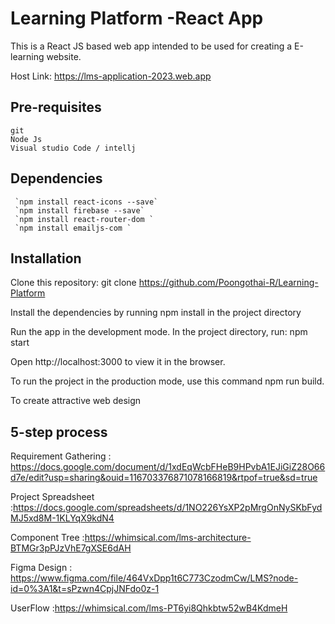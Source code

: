# Learning Platform -React App

This is a React JS based web app intended to be used for creating a E-learning website.

Host Link:  https://lms-application-2023.web.app

## Pre-requisites
    git
    Node Js
    Visual studio Code / intellj
##  Dependencies
     `npm install react-icons --save`
     `npm install firebase --save`
     `npm install react-router-dom `
     `npm install emailjs-com `

## Installation
 Clone this repository: git clone https://github.com/Poongothai-R/Learning-Platform

 Install the dependencies by running npm install in the project directory

 Run the app in the development mode. In the project directory, run: npm start

 Open http://localhost:3000 to view it in the browser.

To run the project in the production mode, use this command npm run build.

 To create attractive web design

## 5-step process

 Requirement Gathering : https://docs.google.com/document/d/1xdEqWcbFHeB9HPvbA1EJiGiZ28O66d7e/edit?usp=sharing&ouid=116703376871078166819&rtpof=true&sd=true

 Project Spreadsheet :https://docs.google.com/spreadsheets/d/1NO226YsXP2pMrgOnNySKbFydMJ5xd8M-1KLYqX9kdN4
 
Component Tree :https://whimsical.com/lms-architecture-BTMGr3pPJzVhE7gXSE6dAH

Figma Design : https://www.figma.com/file/464VxDpp1t6C773CzodmCw/LMS?node-id=0%3A1&t=sPzwn4CpjJNFdo0z-1

UserFlow :https://whimsical.com/lms-PT6yi8Qhkbtw52wB4KdmeH



